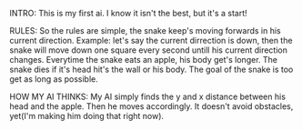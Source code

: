 INTRO:
This is my first ai. I know it isn't the best, but it's a start!

RULES:
So the rules are simple, the snake keep's moving forwards in his current direction. Example: let's say the current dirrection is down, then the snake will move down one square 
every second untill his current direction changes. Everytime the snake eats an apple, his body get's longer. The snake dies if it's head hit's the wall or his body. The goal of 
the snake is too get as long as possible.

HOW MY AI THINKS:
My AI simply finds the y and x distance between his head and the apple. Then he moves accordingly. It doesn't avoid obstacles, yet(I'm making him doing that right now). 

